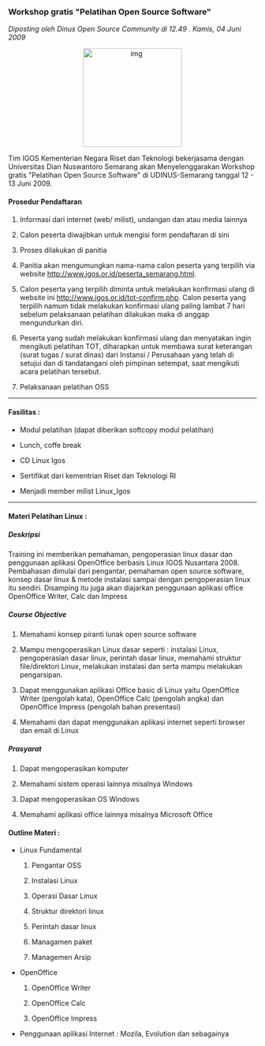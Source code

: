 ### **Workshop gratis "Pelatihan Open Source Software"**
_Diposting oleh Dinus Open Source Community di 12.49 . Kamis, 04 Juni 2009_

<div align="center">
	<img src="./posts/2009-06-04-workshop-gratis-pelatihan-open-source/igos.gif" height="200px" alt="img">
</div> 

Tim IGOS Kementerian Negara Riset dan Teknologi bekerjasama dengan Universitas Dian Nuswantoro Semarang akan Menyelenggarakan Workshop gratis "Pelatihan Open Source Software" di UDINUS-Semarang tanggal 12 - 13 Juni 2009.


#### **Prosedur Pendaftaran**

1. Informasi dari internet (web/ milist), undangan dan atau media lainnya

1. Calon peserta diwajibkan untuk mengisi form pendaftaran di sini

1. Proses dilakukan di panitia

1. Panitia akan mengumungkan nama-nama calon peserta yang terpilih via website <http://www.igos.or.id/peserta_semarang.html>.

1. Calon peserta yang terpilih diminta untuk melakukan konfirmasi ulang di website ini <http://www.igos.or.id/tot-confirm.php>. Calon peserta yang terpilih namum tidak melakukan konfirmasi ulang paling lambat 7 hari sebelum pelaksanaan pelatihan dilakukan maka di anggap mengundurkan diri.

1. Peserta yang sudah melakukan konfirmasi ulang dan menyatakan ingin mengikuti pelatihan TOT, diharapkan untuk membawa surat keterangan (surat tugas / surat dinas) dari Instansi / Perusahaan yang telah di setujui dan di tandatangani oleh pimpinan setempat, saat mengikuti acara pelatihan tersebut.

1. Pelaksanaan pelatihan OSS

----------------------------------------------------------------------------------

#### **Fasilitas :**

- Modul pelatihan (dapat diberikan softcopy modul pelatihan)

- Lunch, coffe break

- CD Linux Igos

- Sertifikat dari kementrian Riset dan Teknologi RI

- Menjadi member milist Linux_Igos

---------------------------------------------------------------------------------

#### **Materi Pelatihan Linux :**

##### **Deskripsi**
Training ini memberikan pemahaman, pengoperasian linux dasar dan penggunaan aplikasi OpenOffice berbasis Linux IGOS Nusantara 2008. Pembahasan dimulai dari pengantar, pemahaman open source software, konsep dasar linux & metode instalasi sampai dengan pengoperasian linux itu sendiri. Disamping itu juga akan diajarkan penggunaan aplikasi office OpenOffice Writer, Calc dan Impress

##### **Course Objective**
1. Memahami konsep piranti lunak open source software

1. Mampu mengoperasikan Linux dasar seperti : instalasi Linux, pengoperasian dasar linux, perintah dasar linux, memahami struktur file/direktori Linux, melakukan instalasi dan serta mampu melakukan pengarsipan.

1. Dapat menggunakan aplikasi Office basic di Linux yaitu OpenOffice Writer (pengolah kata), OpenOffice Calc (pengolah angka) dan OpenOffice Impress (pengolah bahan presentasi)

1. Memahami dan dapat menggunakan aplikasi internet seperti browser dan email di Linux

##### **Prasyarat**

1. Dapat mengoperasikan komputer

1. Memahami sistem operasi lainnya misalnya Windows

1. Dapat mengoperasikan OS Windows

1. Memahami aplikasi office lainnya misalnya Microsoft Office


#### **Outline Materi :**

* Linux Fundamental
    1. Pengantar OSS

    1. Instalasi Linux

    1. Operasi Dasar Linux

    1. Struktur direktori linux

    1. Perintah dasar linux

    1. Managamen paket

    1. Managemen Arsip


* OpenOffice
    1. OpenOffice Writer

    1. OpenOffice Calc

    1. OpenOffice Impress

* Penggunaan aplikasi Internet : Mozila, Evolution dan sebagainya